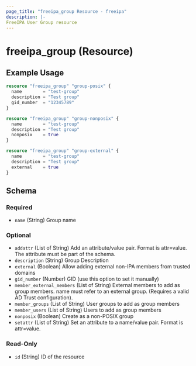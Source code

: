 ```yaml
---
page_title: "freeipa_group Resource - freeipa"
description: |-
FreeIPA User Group resource
---
```


# freeipa_group (Resource)



## Example Usage

```terraform
resource "freeipa_group" "group-posix" {
  name        = "test-group"
  description = "Test group"
  gid_number  = "12345789"
}

resource "freeipa_group" "group-nonposix" {
  name        = "test-group"
  description = "Test group"
  nonposix    = true
}

resource "freeipa_group" "group-external" {
  name        = "test-group"
  description = "Test group"
  external    = true
}
```




<!-- schema generated by tfplugindocs -->
## Schema

### Required

- `name` (String) Group name

### Optional

- `addattr` (List of String) Add an attribute/value pair. Format is attr=value. The attribute must be part of the schema.
- `description` (String) Group Description
- `external` (Boolean) Allow adding external non-IPA members from trusted domains
- `gid_number` (Number) GID (use this option to set it manually)
- `member_external_members` (List of String) External members to add as group members. name must refer to an external group. (Requires a valid AD Trust configuration).
- `member_groups` (List of String) User groups to add as group members
- `member_users` (List of String) Users to add as group members
- `nonposix` (Boolean) Create as a non-POSIX group
- `setattr` (List of String) Set an attribute to a name/value pair. Format is attr=value.

### Read-Only

- `id` (String) ID of the resource
